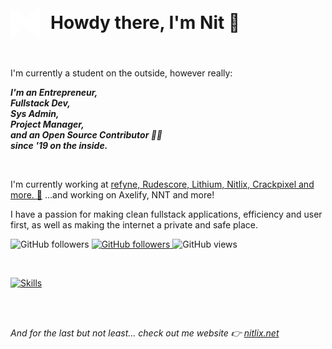 
<h1>
<div style="display: flex; flex-direction: row; gap:1rem; align-items: center; padding-bottom: 1rem;">
<svg viewBox="0 0 100 100" fill="none" xmlns="http://www.w3.org/2000/svg" style="width: 3rem; ">
    <path d="M6 45L0 40V100L35 80V70L6 45Z" fill="white" />
    <path d="M94 56L0 0V39L6 44L100 100V61L94 56Z" fill="white" />
    <path d="M94 55L100 60V0L65 20V30L94 55Z" fill="white" />
</svg>

<span>
Howdy there, I'm Nit 🤯</span></djv>

</h1>
<p style="max-width: 40rem; margin-top: 2rem;">I'm currently a student on the outside, however really:</p>


<p style="max-width: 40rem">
<i><b>I'm an Entrepreneur, <br />Fullstack Dev, <br />Sys Admin, <br />Project Manager, <br />and an Open Source Contributor 🧡🔥 <br />since '19 on the inside.</b></i>
</p>

<br />
<p style="max-width: 50rem">
I'm currently working at <a href="https://www.nitlix.net" target=_blank>refyne, Rudescore, Lithium, Nitlix, Crackpixel and more. 🥳</a> ...and working on Axelify, NNT and more!
</p>

<p style="max-width: 50rem">
I have a passion for making clean fullstack applications, efficiency and user first, as well as making the internet a private and safe place.
</p>



<p>
    <img alt="GitHub followers" src="https://img.shields.io/github/followers/nitlix">
    <a href="https://www.nitlix.pro">
        <img alt="GitHub followers" src="https://img.shields.io/badge/My-website-green">
    </a>
    <img alt="GitHub views" src="https://komarev.com/ghpvc/?username=nitlix&label=PROFILE+VIEWS&color=blueviolet">
</p>

<br />

  
<p>
    <a href="https://nitlix.pro" target="_blank">
        <img alt="Skills" src="https://skillicons.dev/icons?i=ts,nextjs,react,html,css,py,md,nodejs,git,express,flask,bots,vscode,svg,discord,github,linux,cloudflare,js,postgres,vercel,sass,&perline=11">
    </a>
</p>


<br />
<br />
<p style="max-width: 50rem; font-style: italic;">And for the last but not least... check out me website 👉 <a href="https://www.nitlix.net" target="_blank">nitlix.net</a></p>
<br />
